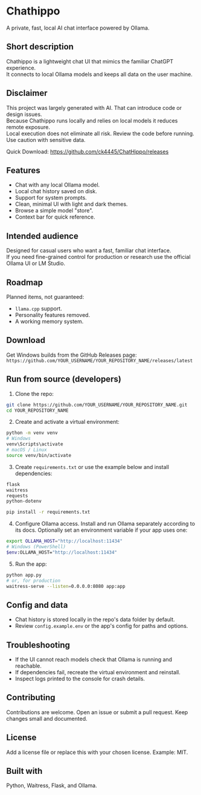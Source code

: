 # Chathippo

A private, fast, local AI chat interface powered by Ollama.

## Short description

Chathippo is a lightweight chat UI that mimics the familiar ChatGPT experience.  
It connects to local Ollama models and keeps all data on the user machine.

## Disclaimer

This project was largely generated with AI. That can introduce code or design issues.  
Because Chathippo runs locally and relies on local models it reduces remote exposure.  
Local execution does not eliminate all risk. Review the code before running. Use caution with sensitive data.

Quick Download: https://github.com/ck4445/ChatHippo/releases

## Features

- Chat with any local Ollama model.
- Local chat history saved on disk.
- Support for system prompts.
- Clean, minimal UI with light and dark themes.
- Browse a simple model "store".
- Context bar for quick reference.

## Intended audience

Designed for casual users who want a fast, familiar chat interface.  
If you need fine-grained control for production or research use the official Ollama UI or LM Studio.

## Roadmap

Planned items, not guaranteed:
- `llama.cpp` support.
- Personality features removed.
- A working memory system.

## Download

Get Windows builds from the GitHub Releases page:  
`https://github.com/YOUR_USERNAME/YOUR_REPOSITORY_NAME/releases/latest`

## Run from source (developers)

1. Clone the repo:
```bash
git clone https://github.com/YOUR_USERNAME/YOUR_REPOSITORY_NAME.git
cd YOUR_REPOSITORY_NAME
````

2. Create and activate a virtual environment:

```bash
python -m venv venv
# Windows
venv\Scripts\activate
# macOS / Linux
source venv/bin/activate
```

3. Create `requirements.txt` or use the example below and install dependencies:

```txt
flask
waitress
requests
python-dotenv
```

```bash
pip install -r requirements.txt
```

4. Configure Ollama access. Install and run Ollama separately according to its docs.
   Optionally set an environment variable if your app uses one:

```bash
export OLLAMA_HOST="http://localhost:11434"
# Windows (PowerShell)
$env:OLLAMA_HOST="http://localhost:11434"
```

5. Run the app:

```bash
python app.py
# or, for production
waitress-serve --listen=0.0.0.0:8080 app:app
```

## Config and data

* Chat history is stored locally in the repo's data folder by default.
* Review `config.example.env` or the app's config for paths and options.

## Troubleshooting

* If the UI cannot reach models check that Ollama is running and reachable.
* If dependencies fail, recreate the virtual environment and reinstall.
* Inspect logs printed to the console for crash details.

## Contributing

Contributions are welcome. Open an issue or submit a pull request. Keep changes small and documented.

## License

Add a license file or replace this with your chosen license. Example: MIT.

## Built with

Python, Waitress, Flask, and Ollama.
